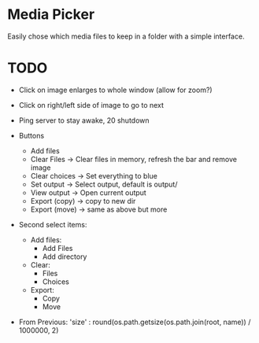 # Media Picker
Easily chose which media files to keep in a folder with a simple interface.


# TODO
- Click on image enlarges to whole window (allow for zoom?)
- Click on right/left side of image to go to next
- Ping server to stay awake, 20 shutdown

- Buttons
    - Add files
    - Clear Files -> Clear files in memory, refresh the bar and remove image
    - Clear choices -> Set everything to blue
    - Set output -> Select output, default is output/
    - View output -> Open current output
    - Export (copy) -> copy to new dir
    - Export (move) -> same as above but more

- Second select items:
    - Add files:
        - Add Files
        - Add directory
    - Clear:
        - Files
        - Choices
    - Export:
        - Copy
        - Move

- From Previous:
'size' : round(os.path.getsize(os.path.join(root, name)) / 1000000, 2)